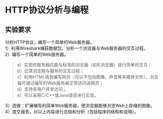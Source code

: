 HTTP协议分析与编程
====
实验要求
----
分析HTTP协议，编写一个简单的Web服务器。<br>
1）利用Wireshark捕获数据包，分析一个浏览器与Web服务器的交互过程。<br>
2）编写一个简单的Web服务器。<br>
>a）实现的服务器应能与标准的浏览器（如IE浏览器）进行简单的交互；<br>
>b）记录浏览器与服务的交互过程；<br>
>c）利用HTML语音编写网页（可以不包括图像、声音等多媒体文件），浏览器可通过编写的Web服务器正常访问该网页；<br>
>d）支持多用户并发访问；<br>
>e）可以采用C/C++或Java语音进行实现。<br>

3）选做：扩展编写的简单Web服务器，使浏览器能够浏览Web上存储的图像。<br>
4）提交报告，对以上内容进行总结和分析（包括程序的结构和说明）。<br>
